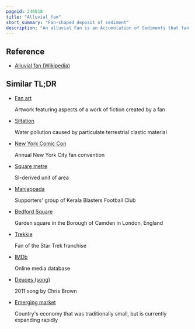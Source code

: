 ```yaml
---
pageid: 246018
title: "Alluvial fan"
short_summary: "Fan-shaped deposit of sediment"
description: "An alluvial Fan is an Accumulation of Sediments that fan Outwards from a concentrated Source of Sediments such as a narrow Canyon emerging from an Escarpment. They are characteristic of Mountain Terrain in arid to semi-arid Climates but are also found in more humid Environments subject to intense Rainfall and in Areas of modern Glaciation. They range in Area from less than 1 square Kilometer to nearly 20000 square Kilometers."
---
```


## Reference

- [Alluvial fan (Wikipedia)](https://en.wikipedia.org/?curid=246018)

## Similar TL;DR

- [Fan art](/tldr/en/fan-art)

  Artwork featuring aspects of a work of fiction created by a fan

- [Siltation](/tldr/en/siltation)

  Water pollution caused by particulate terrestrial clastic material

- [New York Comic Con](/tldr/en/new-york-comic-con)

  Annual New York City fan convention

- [Square metre](/tldr/en/square-metre)

  SI-derived unit of area

- [Manjappada](/tldr/en/manjappada)

  Supporters' group of Kerala Blasters Football Club

- [Bedford Square](/tldr/en/bedford-square)

  Garden square in the Borough of Camden in London, England

- [Trekkie](/tldr/en/trekkie)

  Fan of the Star Trek franchise

- [IMDb](/tldr/en/imdb)

  Online media database

- [Deuces (song)](/tldr/en/deuces-song)

  2011 song by Chris Brown

- [Emerging market](/tldr/en/emerging-market)

  Country's economy that was traditionally small, but is currently expanding rapidly
